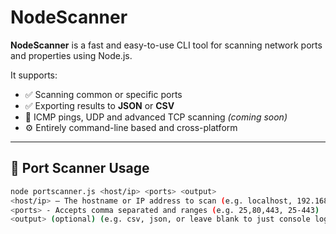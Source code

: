 # NodeScanner

**NodeScanner** is a fast and easy-to-use CLI tool for scanning network ports and properties using Node.js.

It supports:

- ✅ Scanning common or specific ports
- ✅ Exporting results to **JSON** or **CSV**
- 🚧 ICMP pings, UDP and advanced TCP scanning *(coming soon)*
- ⚙️ Entirely command-line based and cross-platform

---

## 🔧 Port Scanner Usage

```bash
node portscanner.js <host/ip> <ports> <output>
<host/ip> — The hostname or IP address to scan (e.g. localhost, 192.168.1.1)
<ports> - Accepts comma separated and ranges (e.g. 25,80,443, 25-443)
<output> (optional) (e.g. csv, json, or leave blank to just console log)
